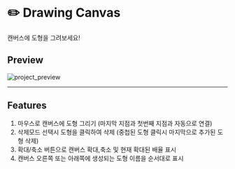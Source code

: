 # ✏️ Drawing Canvas
캔버스에 도형을 그려보세요!

## Preview
<img src="https://drive.google.com/uc?id=1eXC7CG9t_iUFrypEFWuSgwqImvhf1jfr" alt="project_preview">

---

## Features
1. 마우스로 캔버스에 도형 그리기 (마지막 지점과 첫번째 지점과 자동으로 연결)
2. 삭제모드 선택시 도형을 클릭하여 삭제 (중첩된 도형 클릭시 마지막으로 추가된 도형 삭제)
3. 확대/축소 버튼으로 캔버스 확대,축소 및 현재 확대된 배율 표시
4. 캔버스 오른쪽 또는 아래쪽에 생성되는 도형 이름을 순서대로 표시

